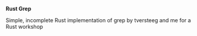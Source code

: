 **Rust Grep**

Simple, incomplete Rust implementation of grep by tversteeg and me for a Rust workshop
